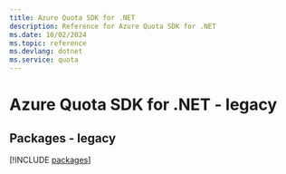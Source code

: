 ```yaml
---
title: Azure Quota SDK for .NET
description: Reference for Azure Quota SDK for .NET
ms.date: 10/02/2024
ms.topic: reference
ms.devlang: dotnet
ms.service: quota
---
```

# Azure Quota SDK for .NET - legacy
## Packages - legacy
[!INCLUDE [packages](quota-index.md)]